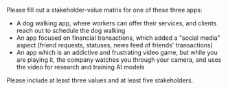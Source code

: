 Please fill out a stakeholder-value matrix for one of these three apps:
- A dog walking app, where workers can offer their services, and clients reach out to schedule the dog walking
- An app focused on financial transactions, which added a "social media" aspect (friend requests, statuses, news feed of friends' transactions)
- An app which is an addictive and frustrating video game, but while you are playing it, the company watches you through your camera, and uses the video for research and training AI models

Please include at least three values and at least five stakeholders.